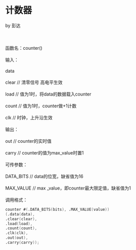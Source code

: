 # 计数器
by 彭达<br></br><br></br>
函数名：counter()<br></br>
输入：<br></br>
data<br></br>
clear	// 清零信号 高电平生效<br></br>
load	// 值为1时，将data的数据载入counter<br></br>
count	// 值为1时，counter做+1计数<br></br>
clk		// 时钟，上升沿生效<br></br>
输出：<br></br>
out 	// counter的实时值<br></br>
carry	// counter的值为max_value时置1<br></br>
可传参数：<br></br>
DATA_BITS	// data的位宽，缺省值为16<br></br>
MAX_VALUE	// max
_value，即counter最大限定值，缺省值为1<br></br>
调用格式：
```verilog
counter #(.DATA_BITS(bits), .MAX_VALUE(value))
(.data(data),
.clear(clear),
.load(load),
.count(count),
.clk(clk),
.out(out),
.carry(carry));
```
